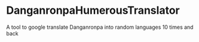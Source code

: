 # DanganronpaHumerousTranslator
A tool to google translate Danganronpa into random languages 10 times and back
